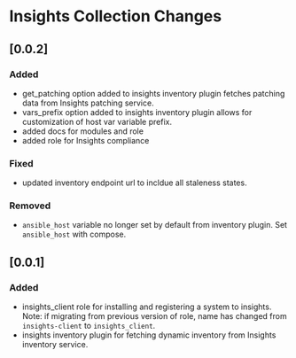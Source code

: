 # Insights Collection Changes

## [0.0.2]
### Added
 - get_patching option added to insights inventory plugin fetches patching data from Insights patching service.
 - vars_prefix option added to insights inventory plugin allows for customization of host var variable prefix.
 - added docs for modules and role
 - added role for Insights compliance

### Fixed
 - updated inventory endpoint url to incldue all staleness states.

### Removed
  - `ansible_host` variable no longer set by default from inventory plugin. Set `ansible_host` with compose.

## [0.0.1]
### Added
 - insights_client role for installing and registering a system to insights. Note: if migrating from previous version of role, name has changed from `insights-client` to `insights_client`.
 - insights inventory plugin for fetching dynamic inventory from Insights inventory service.
